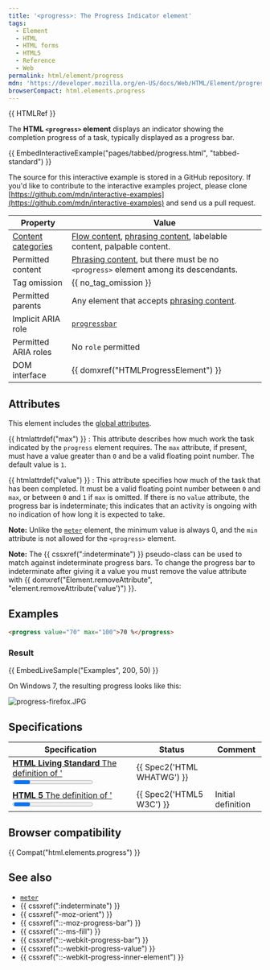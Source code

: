 ```yaml
---
title: '<progress>: The Progress Indicator element'
tags:
  - Element
  - HTML
  - HTML forms
  - HTML5
  - Reference
  - Web
permalink: html/element/progress
mdn: 'https://developer.mozilla.org/en-US/docs/Web/HTML/Element/progress'
browserCompact: html.elements.progress
---
```

{{ HTMLRef }}

The **HTML `<progress>` element** displays an indicator showing the completion progress of a task, typically displayed as a progress bar.

{{ EmbedInteractiveExample("pages/tabbed/progress.html", "tabbed-standard") }}

The source for this interactive example is stored in a GitHub repository. If you'd like to contribute to the interactive examples project, please clone [https://github.com/mdn/interactive-examples](https://github.com/mdn/interactive-examples) and send us a pull request.

| Property | Value |
| --- | --- |
| [Content categories](/html/content_categories) | [Flow content](/html/content_categories#flow_content), [phrasing content](/html/content_categories#phrasing_content), labelable content, palpable content. |
| Permitted content | [Phrasing content](/html/content_categories#phrasing_content), but there must be no `<progress>` element among its descendants. |
| Tag omission | {{ no_tag_omission }} |
| Permitted parents | Any element that accepts [phrasing content](/html/content_categories#phrasing_content). |
| Implicit ARIA role | [`progressbar`](https://w3c.github.io/aria/#progressbar) |
| Permitted ARIA roles | No `role` permitted |
| DOM interface | {{ domxref("HTMLProgressElement") }} |

## Attributes

This element includes the [global attributes](/html/global_attributes).

{{ htmlattrdef("max")  }}
: This attribute describes how much work the task indicated by the `progress` element requires. The `max` attribute, if present, must have a value greater than `0` and be a valid floating point number. The default value is `1`.

{{ htmlattrdef("value")  }}
: This attribute specifies how much of the task that has been completed. It must be a valid floating point number between `0` and `max`, or between `0` and `1` if `max` is omitted. If there is no `value` attribute, the progress bar is indeterminate; this indicates that an activity is ongoing with no indication of how long it is expected to take.

**Note:** Unlike the [`meter`](/html/element/meter/) element, the minimum value is always 0, and the `min` attribute is not allowed for the `<progress>` element.

**Note:** The {{ cssxref(":indeterminate") }} pseudo-class can be used to match against indeterminate progress bars. To change the progress bar to indeterminate after giving it a value you must remove the value attribute with {{ domxref("Element.removeAttribute", "element.removeAttribute('value')") }}.

## Examples

```html
<progress value="70" max="100">70 %</progress>

```

### Result

{{ EmbedLiveSample("Examples", 200, 50)  }}

On Windows 7, the resulting progress looks like this:

![progress-firefox.JPG](/@api/deki/files/6031/=progress-firefox.JPG)

## Specifications

| Specification | Status | Comment |
| --- | --- | --- |
| [**HTML Living Standard** The definition of '<progress>' in that specification](https://html.spec.whatwg.org/multipage/forms.html#the-progress-element) | {{ Spec2('HTML WHATWG') }} |  |
| [**HTML 5** The definition of '<progress>' in that specification](https://www.w3.org/TR/html52/sec-forms.html#the-progress-element) | {{ Spec2('HTML5 W3C') }} | Initial definition |

## Browser compatibility

{{ Compat("html.elements.progress") }}

## See also

-   [`meter`](/html/element/meter/)
-   {{ cssxref(":indeterminate")  }}
-   {{ cssxref("-moz-orient")  }}
-   {{ cssxref("::-moz-progress-bar")  }}
-   {{ cssxref("::-ms-fill")  }}
-   {{ cssxref("::-webkit-progress-bar")  }}
-   {{ cssxref("::-webkit-progress-value")  }}
-   {{ cssxref("::-webkit-progress-inner-element")  }}